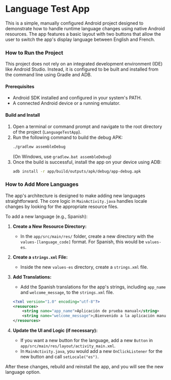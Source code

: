 # Language Test App

This is a simple, manually configured Android project designed to demonstrate how to handle runtime language changes using native Android resources. The app features a basic layout with two buttons that allow the user to switch the app's display language between English and French.

### How to Run the Project

This project does not rely on an integrated development environment (IDE) like Android Studio. Instead, it is configured to be built and installed from the command line using Gradle and ADB.

#### Prerequisites
* Android SDK installed and configured in your system's PATH.
* A connected Android device or a running emulator.

#### Build and Install
1.  Open a terminal or command prompt and navigate to the root directory of the project (`LanguageTestApp`).
2.  Run the following command to build the debug APK:
    ```bash
    ./gradlew assembleDebug
    ```
    (On Windows, use `gradlew.bat assembleDebug`)
3.  Once the build is successful, install the app on your device using ADB:
    ```bash
    adb install -r app/build/outputs/apk/debug/app-debug.apk
    ```

### How to Add More Languages

The app's architecture is designed to make adding new languages straightforward. The core logic in `MainActivity.java` handles locale changes by looking for the appropriate resource files.

To add a new language (e.g., Spanish):

1.  **Create a New Resource Directory:**
    * In the `app/src/main/res/` folder, create a new directory with the `values-[language_code]` format. For Spanish, this would be `values-es`.

2.  **Create a `strings.xml` File:**
    * Inside the new `values-es` directory, create a `strings.xml` file.

3.  **Add Translations:**
    * Add the Spanish translations for the app's strings, including `app_name` and `welcome_message`, to the `strings.xml` file.

    ```xml
    <?xml version="1.0" encoding="utf-8"?>
    <resources>
        <string name="app_name">Aplicación de prueba manual</string>
        <string name="welcome_message">¡Bienvenido a la aplicación manual!</string>
    </resources>
    ```

4.  **Update the UI and Logic (if necessary):**
    * If you want a new button for the language, add a new `Button` in `app/src/main/res/layout/activity_main.xml`.
    * In `MainActivity.java`, you would add a new `OnClickListener` for the new button and call `setLocale("es")`.

After these changes, rebuild and reinstall the app, and you will see the new language option.
